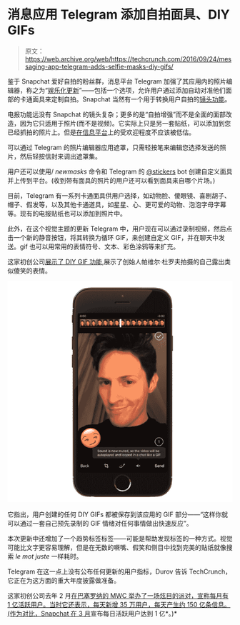 # 消息应用 Telegram 添加自拍面具、DIY GIFs 

> 原文：<https://web.archive.org/web/https://techcrunch.com/2016/09/24/messaging-app-telegram-adds-selfie-masks-diy-gifs/>

鉴于 Snapchat 爱好自拍的粉丝群，消息平台 Telegram 加强了其应用内的照片编辑器，称之为“[娱乐化更新](https://web.archive.org/web/20230302171803/https://telegram.org/blog/masks)”——包括一个选项，允许用户通过添加自动对准他们面部的卡通面具来定制自拍。Snapchat 当然有一个用于转换用户自拍的[镜头功能](https://web.archive.org/web/20230302171803/https://techcrunch.com/2016/01/06/snapchat-lenses/)。

电报功能远没有 Snapchat 的镜头复杂；更多的是“自拍增强”而不是全面的面部改造，因为它只适用于照片(而不是视频)。它实际上只是另一套贴纸，可以添加到您已经抓拍的照片上。但是[在信息平台](https://web.archive.org/web/20230302171803/https://techcrunch.com/2016/06/13/chat-app-line-makes-over-270-million-a-year-from-selling-stickers/)上的受欢迎程度不应该被低估。

可以通过 Telegram 的照片编辑器应用遮罩，只需轻按笔来编辑您选择发送的照片，然后轻按信封来调出遮罩集。

用户还可以使用/ *newmasks* 命令和 Telegram 的 [@stickers](https://web.archive.org/web/20230302171803/https://telegram.me/stickers) bot 创建自定义面具并上传到平台。(收到带有面具的照片的用户还可以看到面具来自哪个片场。)

目前，Telegram 有一系列卡通面具供用户选择，如动物脸、傻眼镜、喜剧胡子、帽子、假发等，以及其他卡通道具，如星星、心、更可爱的动物、泡泡字母字幕等。现有的电报贴纸也可以添加到照片中。

此外，在这个视觉主题的更新 Telegram 中，用户现在可以通过录制视频，然后点击一个新的静音按钮，将其转换为循环 GIF，来创建自定义 GIF，并在聊天中发送。gif 也可以用常用的表情符号、文本、彩色涂鸦等来扩充。

这家初创公司[展示了 DIY GIF 功能](https://web.archive.org/web/20230302171803/https://telegram.org/blog/masks),展示了创始人帕维尔·杜罗夫拍摄的自己露出类似傻笑的表情。

[![Telegram DIY GIFs](img/5635c8a22acc50b25b551b9ad1843163.png)](https://web.archive.org/web/20230302171803/https://techcrunch.com/2016/09/24/messaging-app-telegram-adds-selfie-masks-diy-gifs/screen-shot-2016-09-24-at-8-25-15-pm/)

它指出，用户创建的任何 DIY GIFs 都被保存到该应用的 GIF 部分——“这样你就可以通过一套自己预先录制的 GIF 情绪对任何事情做出快速反应”。

本次更新中还增加了一个趋势标签标签——可能是帮助发现标签的一种方式。视觉可能比文字更容易理解，但是在无数的噘嘴、假笑和侧目中找到完美的贴纸就像搜索 *le mot juste* 一样耗时。

Telegram 在这一点上没有公布任何更新的用户指标，Durov 告诉 TechCrunch，它正在为这方面的重大年度披露做准备。

这家初创公司去年 2 月[在巴塞罗纳的 MWC 举办了一场炫目的派对，宣称每月有 1 亿活跃用户。当时它还表示，每天新增 35 万用户，每天产生约 150 亿条信息。(作为对比，Snapchat 在 3 月](https://web.archive.org/web/20230302171803/https://techcrunch.com/2016/02/23/encrypted-messaging-app-telegram-hits-100m-monthly-active-users-350k-new-users-each-day/)宣布每日活跃用户达到 1 亿*。)*